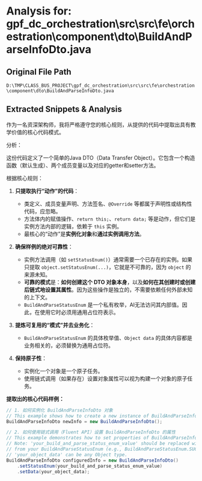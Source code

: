 # Analysis for: gpf_dc_orchestration\src\src\fe\orchestration\component\dto\BuildAndParseInfoDto.java

## Original File Path
`D:\TMP\CLASS_BUS_PROJECT\gpf_dc_orchestration\src\src\fe\orchestration\component\dto\BuildAndParseInfoDto.java`

## Extracted Snippets & Analysis
作为一名资深架构师，我将严格遵守您的核心规则，从提供的代码中提取出具有教学价值的核心代码模式。

分析：

这份代码定义了一个简单的Java DTO（Data Transfer Object）。它包含一个构造函数（默认生成）、两个成员变量以及对应的getter和setter方法。

根据核心规则：

1.  **只提取执行“动作”的代码**：
    *   类定义、成员变量声明、方法签名、`@Override` 等都属于声明性或结构性代码，应忽略。
    *   方法体内的赋值操作、`return this;`、`return data;` 等是动作，但它们是实例方法内部的逻辑，依赖于 `this` 实例。
    *   最核心的“动作”是**实例化对象**和**通过实例调用方法**。

2.  **确保样例的绝对可靠性**：
    *   实例方法调用（如 `setStatusEnum()`）通常需要一个已存在的实例。如果只提取 `object.setStatusEnum(...)`，它就是不可靠的，因为 `object` 的来源未知。
    *   **可靠的模式**是：**如何创建这个 DTO 对象本身**，以及**如何在其创建时或创建后链式地设置其属性**。因为这些操作是独立的，不需要依赖任何外部未知的上下文。
    *   `BuildAndParseStatusEnum` 是一个私有枚举，AI无法访问其内部值。因此，在使用它时必须用通用占位符表示。

3.  **提炼可复用的“模式”并去业务化**：
    *   `BuildAndParseStatusEnum` 的具体枚举值、`Object data` 的具体内容都是业务相关的，必须替换为通用占位符。

4.  **保持原子性**：
    *   实例化一个对象是一个原子任务。
    *   使用链式调用（如果存在）设置对象属性可以视为构建一个对象的原子任务。

**提取出的核心代码样例：**

```java
// 1. 如何实例化 BuildAndParseInfoDto 对象
// This example shows how to create a new instance of BuildAndParseInfoDto.
BuildAndParseInfoDto newInfo = new BuildAndParseInfoDto();

// 2. 如何使用链式调用（Fluent API）设置 BuildAndParseInfoDto 的属性
// This example demonstrates how to set properties of BuildAndParseInfoDto using its fluent setters.
// Note: 'your_build_and_parse_status_enum_value' should be replaced with an actual value
// from your BuildAndParseStatusEnum (e.g., BuildAndParseStatusEnum.SUCCESS).
// 'your_object_data' can be any Object type.
BuildAndParseInfoDto configuredInfo = new BuildAndParseInfoDto()
    .setStatusEnum(your_build_and_parse_status_enum_value)
    .setData(your_object_data);
```